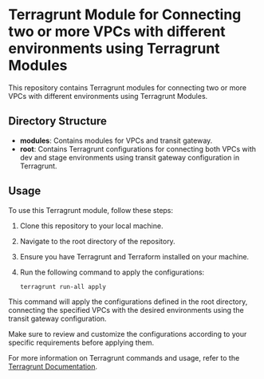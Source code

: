 # Terragrunt Module for Connecting two or more VPCs with different environments using Terragrunt Modules 

This repository contains Terragrunt modules for connecting two or more VPCs with different environments using Terragrunt Modules.

## Directory Structure

- **modules**: Contains modules for VPCs and transit gateway.
- **root**: Contains Terragrunt configurations for connecting both VPCs with dev and stage environments using transit gateway configuration in Terragrunt.

## Usage

To use this Terragrunt module, follow these steps:

1. Clone this repository to your local machine.
2. Navigate to the root directory of the repository.
3. Ensure you have Terragrunt and Terraform installed on your machine.
4. Run the following command to apply the configurations:

   ```bash
   terragrunt run-all apply


This command will apply the configurations defined in the root directory, connecting the specified VPCs with the desired environments using the transit gateway configuration.

Make sure to review and customize the configurations according to your specific requirements before applying them.

For more information on Terragrunt commands and usage, refer to the [Terragrunt Documentation](https://terragrunt.gruntwork.io/docs/).
